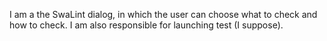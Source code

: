 I am a the SwaLint dialog, in which the user can choose what to check and how to check. I am also responsible for launching test (I suppose).